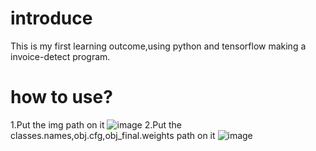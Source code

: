 # introduce
This is my first learning outcome,using python and tensorflow making a invoice-detect program.
# how to use?
1.Put the img path on it
![image](https://user-images.githubusercontent.com/80931202/134767012-5a7c78cd-f429-4209-9375-9687cc338efc.png)
2.Put the classes.names,obj.cfg,obj_final.weights path on it
![image](https://user-images.githubusercontent.com/80931202/134766981-b5668e9b-8f8e-488b-bb53-880c2e71b37e.png)

